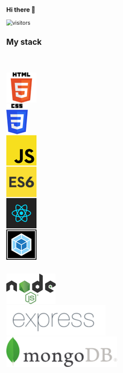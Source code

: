 ### Hi there 👋

![visitors](https://visitor-badge.glitch.me/badge?page_id=alex-kurkov.alex-kurkov)

<!--
**alex-kurkov/alex-kurkov** is a ✨ _special_ ✨ repository because its `README.md` (this file) appears on your GitHub profile.

Here are some ideas to get you started:

- 🔭 I’m currently working on ...
- 🌱 I’m currently learning ...
- 👯 I’m looking to collaborate on ...
- 🤔 I’m looking for help with ...
- 💬 Ask me about ...
- 📫 How to reach me: ...
- 😄 Pronouns: ...
- ⚡ Fun fact: ...


🔜 
-->
## My stack
 
<code>
<br/>
<a href="https://developer.mozilla.org/ru/docs/Web/Guide/HTML/HTML5"><img height="80" src="./icons/html.png"></a>
<a href="https://developer.mozilla.org/ru/docs/Web/Guide/HTML/HTML5"><img height="80" src="./icons/css.png"></a>
<a href="https://developer.mozilla.org/ru/docs/Web/Guide/HTML/HTML5"><img height="80" src="./icons/JS.png"></a>
<a href="https://developer.mozilla.org/ru/docs/Web/Guide/HTML/HTML5"><img height="80" src="./icons/ES6.jpg"></a>
<a href="https://developer.mozilla.org/ru/docs/Web/Guide/HTML/HTML5"><img height="80" src="./icons/React.jpg"></a>
<a href="https://developer.mozilla.org/ru/docs/Web/Guide/HTML/HTML5"><img height="80" src="./icons/webpack.png"></a>
<br/>
<a href="https://developer.mozilla.org/ru/docs/Web/Guide/HTML/HTML5"><img height="80" src="./icons/NODEJS.png"></a>
<a href="https://developer.mozilla.org/ru/docs/Web/Guide/HTML/HTML5"><img height="80" src="./icons/Expressjs.png"></a>
<a href="https://developer.mozilla.org/ru/docs/Web/Guide/HTML/HTML5"><img height="80" src="./icons/mongo.png"></a>
</code>
